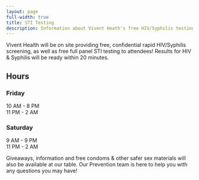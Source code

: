 ```yaml
---
layout: page
full-width: true
title: STI Testing
description: Information about Vivent Heath's free HIV/Syphilis testing provided at FurSquared this year.
---
```

Vivent Health will be on site providing free, confidential rapid HIV/Syphilis screening, as well as free full panel STI testing to attendees! Results for HIV & Syphilis will be ready within 20 minutes.

## Hours

### Friday
10 AM - 8 PM<br/>
11 PM - 2 AM

### Saturday
9 AM - 9 PM<br/>
11 PM - 2 AM

Giveaways, information and free condoms & other safer sex materials will also be available at our table. Our Prevention team is here to help you with any questions you may have!